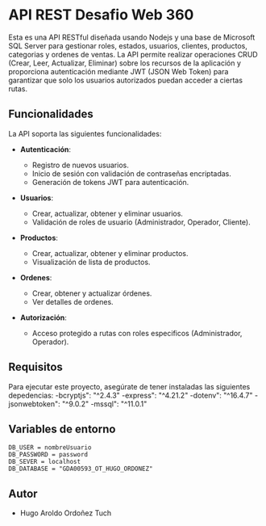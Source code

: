 # API REST Desafio Web 360

Esta es una API RESTful diseñada usando Nodejs y una base de Microsoft SQL Server para gestionar roles, estados, usuarios, clientes, productos, categorias y ordenes de ventas. La API permite realizar operaciones CRUD (Crear, Leer, Actualizar, Eliminar) sobre los recursos de la aplicación y proporciona autenticación mediante JWT (JSON Web Token) para garantizar que solo los usuarios autorizados puedan acceder a ciertas rutas.

## Funcionalidades

La API soporta las siguientes funcionalidades:

- **Autenticación**:
  - Registro de nuevos usuarios.
  - Inicio de sesión con validación de contraseñas encriptadas.
  - Generación de tokens JWT para autenticación.
  
- **Usuarios**:
  - Crear, actualizar, obtener y eliminar usuarios.
  - Validación de roles de usuario (Administrador, Operador, Cliente).

- **Productos**:
  - Crear, actualizar, obtener y eliminar productos.
  - Visualización de lista de productos.

- **Ordenes**:
  - Crear, obtener y actualizar órdenes.
  - Ver detalles de ordenes.

- **Autorización**:
  - Acceso protegido a rutas con roles especificos (Administrador, Operador).

## Requisitos

Para ejecutar este proyecto, asegúrate de tener instaladas las siguientes depedencias:
  -bcryptjs": "^2.4.3"
  -express": "^4.21.2"
  -dotenv": "^16.4.7"
  -jsonwebtoken": "^9.0.2"
  -mssql": "^11.0.1"

## Variables de entorno

```
DB_USER = nombreUsuario
DB_PASSWORD = password
DB_SEVER = localhost
DB_DATABASE = "GDA00593_OT_HUGO_ORDONEZ"
```
  
## Autor

- Hugo Aroldo Ordoñez Tuch
